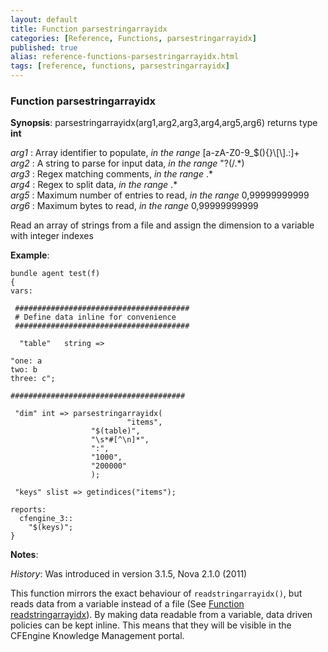 ```yaml
---
layout: default
title: Function parsestringarrayidx
categories: [Reference, Functions, parsestringarrayidx]
published: true
alias: reference-functions-parsestringarrayidx.html
tags: [reference, functions, parsestringarrayidx]
---
```


### Function parsestringarrayidx

**Synopsis**: parsestringarrayidx(arg1,arg2,arg3,arg4,arg5,arg6) returns
type **int**

  
 *arg1* : Array identifier to populate, *in the range*
[a-zA-Z0-9\_\$(){}\\[\\].:]+   
 *arg2* : A string to parse for input data, *in the range* "?(/.\*)   
 *arg3* : Regex matching comments, *in the range* .\*   
 *arg4* : Regex to split data, *in the range* .\*   
 *arg5* : Maximum number of entries to read, *in the range*
0,99999999999   
 *arg6* : Maximum bytes to read, *in the range* 0,99999999999   

Read an array of strings from a file and assign the dimension to a
variable with integer indexes

**Example**:  
   

```cf3
bundle agent test(f) 
{
vars:

 #######################################
 # Define data inline for convenience
 #######################################

  "table"   string => 

"one: a
two: b
three: c";

#######################################

 "dim" int => parsestringarrayidx(
                          "items",
                  "$(table)",
                  "\s*#[^\n]*",
                  ":",
                  "1000",
                  "200000"
                  );

 "keys" slist => getindices("items");

reports:
  cfengine_3::
    "$(keys)";
}
```

**Notes**:  
   

*History*: Was introduced in version 3.1.5, Nova 2.1.0 (2011)

This function mirrors the exact behaviour of `readstringarrayidx()`, but
reads data from a variable instead of a file (See [Function
readstringarrayidx](#Function-readstringarrayidx)). By making data
readable from a variable, data driven policies can be kept inline. This
means that they will be visible in the CFEngine Knowledge Management
portal.
